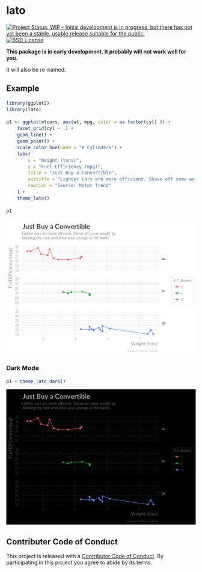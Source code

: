 <!-- README.md is generated from README.Rmd. Please edit that file -->
lato
====

[![Project Status: WIP – Initial development is in progress, but there
has not yet been a stable, usable release suitable for the
public.](http://www.repostatus.org/badges/latest/wip.svg)](http://www.repostatus.org/#wip)
[![BSD
License](https://img.shields.io/badge/license-MIT-brightgreen.svg)](https://opensource.org/licenses/MIT)

**This package is in early development. It probably will not work well
for you.**

It will also be re-named.

Example
-------

``` r
library(ggplot2)
library(lato)

p1 <- ggplot(mtcars, aes(wt, mpg, color = as.factor(cyl) )) +
    facet_grid(cyl ~ .) +
    geom_line() +
    geom_point() +
    scale_color_hue(name = "# Cylinders") +
    labs(
        x = "Weight (tons)",
        y = "Fuel Efficiency (mpg)",
        title = "Just Buy a Convertible",
        subtitle = "Lighter cars are more efficient. Shave off some weight by\nditching the roof, and drive your savings to the bank!",
        caption = "Source: Motor Trend"
    ) +
    theme_lato()

p1
```

<img src="README_figures/README-mtcars_example-1.png" width="672" />

### Dark Mode

``` r
p1 + theme_lato_dark()
```

<img src="README_figures/README-mtcars_dark-1.png" width="672" />

Contributer Code of Conduct
---------------------------

This project is released with a [Contributor Code of
Conduct](CONDUCT.md). By participating in this project you agree to
abide by its terms.
